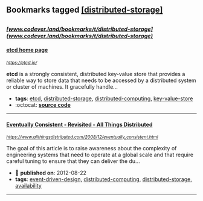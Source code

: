 ## Bookmarks tagged [[distributed-storage]](https://www.codever.land/search?q=[distributed-storage])

_<sup><sup>[www.codever.land/bookmarks/t/distributed-storage](www.codever.land/bookmarks/t/distributed-storage)</sup></sup>_
---
#### [etcd home page](https://etcd.io/)
_<sup>https://etcd.io/</sup>_

**etcd** is a strongly consistent, distributed key-value store that provides a reliable way to store data that needs to be accessed by a distributed system or cluster of machines. It gracefully handle...
* **tags**: [etcd](../tagged/etcd.md), [distributed-storage](../tagged/distributed-storage.md), [distributed-computing](../tagged/distributed-computing.md), [key-value-store](../tagged/key-value-store.md)
* :octocat: **[source code](https://github.com/etcd-io/etcd)**
---
#### [Eventually Consistent - Revisited - All Things Distributed](https://www.allthingsdistributed.com/2008/12/eventually_consistent.html)
_<sup>https://www.allthingsdistributed.com/2008/12/eventually_consistent.html</sup>_

The goal of this article is to raise awareness about the complexity of engineering systems that need to operate at a global scale and that require careful tuning to ensure that they can deliver the du...
* :calendar: **published on**: 2012-08-22
* **tags**: [event-driven-design](../tagged/event-driven-design.md), [distributed-computing](../tagged/distributed-computing.md), [distributed-storage](../tagged/distributed-storage.md), [availability](../tagged/availability.md)
---
